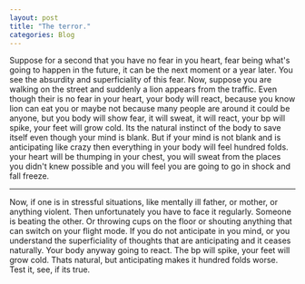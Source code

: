 ```yaml
---
layout: post
title: "The terror."
categories: Blog
---
```


Suppose for a second that you have no fear in you heart, fear being what's going to happen in the future, it can be the next moment or a year later. You see the absurdity and superficiality of this fear. Now, suppose you are walking on the street and suddenly a lion appears from the traffic. Even though their is no fear in your heart, your body will react, because you know lion can eat you or maybe not because many people are around it could be anyone, but you body will show fear, it will sweat, it will react, your bp will spike, your feet will grow cold. Its the natural instinct of the body to save itself even though your mind is blank. But if your mind is not blank and is anticipating like crazy then everything in your body will feel hundred folds. your heart will be thumping in your chest, you will sweat from the places you didn't knew possible and you will feel you are going to go in shock and fall freeze.

---
  
Now, if one is in stressful situations, like mentally ill father, or mother, or anything violent. Then unfortunately you have to face it regularly. Someone is beating the other. Or throwing cups on the floor or shouting anything that can switch on your flight mode. If you do not anticipate in you mind, or you understand the superficiality of thoughts that are anticipating and it ceases naturally. Your body anyway going to react. The bp will spike, your feet will grow cold. Thats natural, but anticipating makes it hundred folds worse. Test it, see, if its true.
